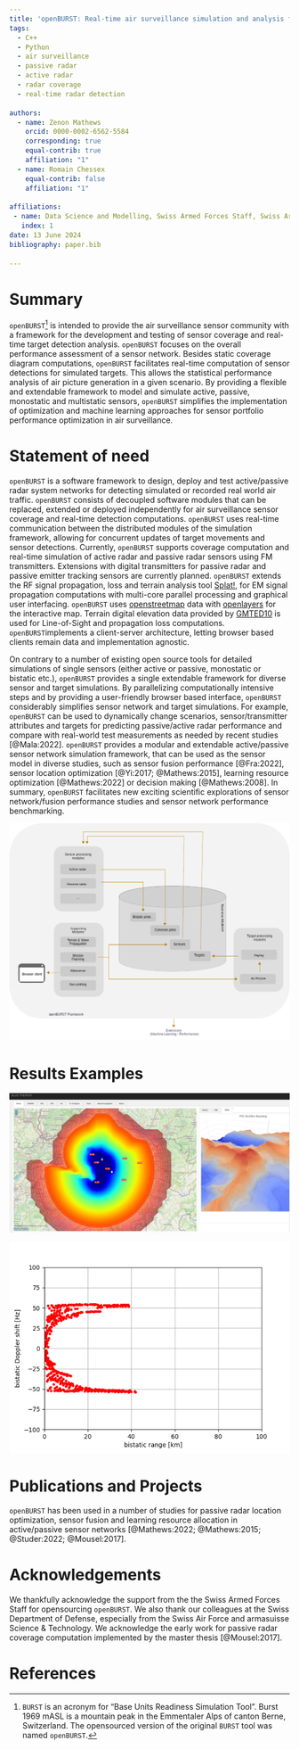 ```yaml
---
title: 'openBURST: Real-time air surveillance simulation and analysis for active and passive sensors'
tags:
  - C++
  - Python
  - air surveillance
  - passive radar
  - active radar
  - radar coverage
  - real-time radar detection

authors:
  - name: Zenon Mathews
    orcid: 0000-0002-6562-5584
    corresponding: true 
    equal-contrib: true
    affiliation: "1" 
  - name: Romain Chessex
    equal-contrib: false 
    affiliation: "1"

affiliations:
 - name: Data Science and Modelling, Swiss Armed Forces Staff, Swiss Army, Switzerland
   index: 1
date: 13 June 2024
bibliography: paper.bib

---
```



# Summary

`openBURST`[^1] is intended to provide the air surveillance sensor community with a framework for the development and testing of sensor coverage and real-time target detection analysis. `openBURST` focuses on the overall performance assessment of a sensor network. Besides static coverage diagram computations, `openBURST` facilitates real-time computation of sensor detections for simulated targets. This allows the statistical performance analysis of air picture generation in a given scenario. By providing a flexible and extendable framework to model and simulate active, passive, monostatic and multistatic sensors, `openBURST` simplifies the implementation of optimization and machine learning approaches for sensor portfolio performance optimization in air surveillance.

[^1]: `BURST` is an acronym for “Base Units Readiness Simulation Tool”. Burst 1969 mASL is a mountain peak in the Emmentaler Alps of canton Berne, Switzerland. The opensourced version of the original `BURST` tool was named `openBURST`.

# Statement of need

`openBURST` is a software framework to design, deploy and test active/passive radar system networks for detecting simulated or recorded real world air traffic. `openBURST` consists of decoupled software modules that can be replaced, extended or deployed independently for air surveillance sensor coverage and real-time detection computations. `openBURST` uses real-time communication between the distributed modules of the simulation framework, allowing for concurrent updates of target movements and sensor detections. Currently, `openBURST` supports coverage computation and real-time simulation of active radar and passive radar sensors using FM transmitters. Extensions with digital transmitters for passive radar and passive emitter tracking sensors are currently planned. `openBURST` extends the RF signal propagation, loss and terrain analysis tool [Splat!](https://www.qsl.net/kd2bd/splat.html), for EM signal propagation computations with multi-core parallel processing and graphical user interfacing. `openBURST` uses [openstreetmap](https://openstreetmap.org) data with [openlayers](https://openlayers.org) for the interactive map. Terrain digital elevation data provided by [GMTED10](https://www.usgs.gov/coastal-changes-and-impacts/gmted2010) is used for Line-of-Sight and propagation loss computations. `openBURST`implements a client-server architecture, letting browser based clients remain data and implementation agnostic. 

On contrary to a number of existing open source tools for detailed simulations of single sensors (either active or passive, monostatic or bistatic etc.), `openBURST` provides a single extendable framework for diverse sensor and target simulations. By parallelizing computationally intensive steps and by providing a user-friendly browser based interface, `openBURST` considerably simplifies sensor network and target simulations. For example, `openBURST` can be used to dynamically change scenarios, sensor/transmitter attributes and targets for predicting passive/active radar performance and compare with real-world test measurements as needed by recent studies [@Mala:2022]. `openBURST` provides a modular and extendable active/passive sensor network simulation framework, that can be used as the sensor model in diverse studies, such as sensor fusion performance [@Fra:2022], sensor location optimization [@Yi:2017; @Mathews:2015], learning resource optimization [@Mathews:2022] or decision making [@Mathews:2008]. In summary, `openBURST` facilitates new exciting scientific explorations of sensor network/fusion performance studies and sensor network performance benchmarking.

![openBURST Framework with its component modules and real-time database](./openburst_architecture.png)

# Results Examples

![Example of passive radar coverage computation (left: with numbered receivers and transmitters of opportunity, right: terrain backdrop of the sensor position)](./openburst_pcl.png)


![Example of passive radar real-time range-doppler detections for a given target scenario of a closely flying formation of aerial vehicles.](./range_doppler_openburst_pcl.png)


# Publications and Projects

`openBURST` has been used in a number of studies for passive radar location optimization, sensor fusion and learning resource allocation in active/passive sensor networks [@Mathews:2022; @Mathews:2015; @Studer:2022; @Mousel:2017]. 


# Acknowledgements

We thankfully acknowledge the support from the the Swiss Armed Forces Staff for opensourcing `openBURST`. We also thank our colleagues at the Swiss Department of Defense, especially from the Swiss Air Force and  armasuisse Science & Technology. We acknowledge the early work for passive radar coverage computation implemented by the master thesis [@Mousel:2017].

# References